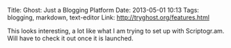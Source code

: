 Title: Ghost: Just a Blogging Platform
Date: 2013-05-01 10:13
Tags: blogging, markdown, text-editor
Link: http://tryghost.org/features.html

This looks interesting, a lot like what I am trying to set up with Scriptogr.am. Will have to check it out once it is launched.